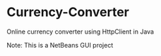# Currency-Converter
Online currency converter using HttpClient in Java

Note: This is a NetBeans GUI project
